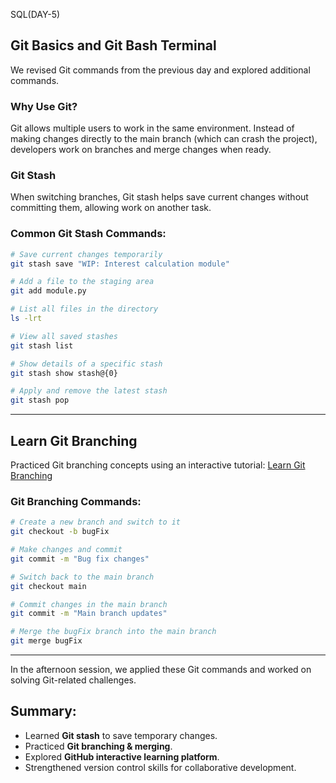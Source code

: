 SQL(DAY-5)

## Git Basics and Git Bash Terminal  
We revised Git commands from the previous day and explored additional commands.

### Why Use Git?  
Git allows multiple users to work in the same environment. Instead of making changes directly to the main branch (which can crash the project), developers work on branches and merge changes when ready.

### Git Stash  
When switching branches, Git stash helps save current changes without committing them, allowing work on another task.

### Common Git Stash Commands:
```bash
# Save current changes temporarily
git stash save "WIP: Interest calculation module"

# Add a file to the staging area
git add module.py

# List all files in the directory
ls -lrt

# View all saved stashes
git stash list

# Show details of a specific stash
git stash show stash@{0}

# Apply and remove the latest stash
git stash pop
```

---

## Learn Git Branching  
Practiced Git branching concepts using an interactive tutorial: [Learn Git Branching](https://learngitbranching.js.org/)

### Git Branching Commands:
```bash
# Create a new branch and switch to it
git checkout -b bugFix

# Make changes and commit
git commit -m "Bug fix changes"

# Switch back to the main branch
git checkout main

# Commit changes in the main branch
git commit -m "Main branch updates"

# Merge the bugFix branch into the main branch
git merge bugFix
```

---

In the afternoon session, we applied these Git commands and worked on solving Git-related challenges.

## Summary:
- Learned **Git stash** to save temporary changes.
- Practiced **Git branching & merging**.
- Explored **GitHub interactive learning platform**.
- Strengthened version control skills for collaborative development.
